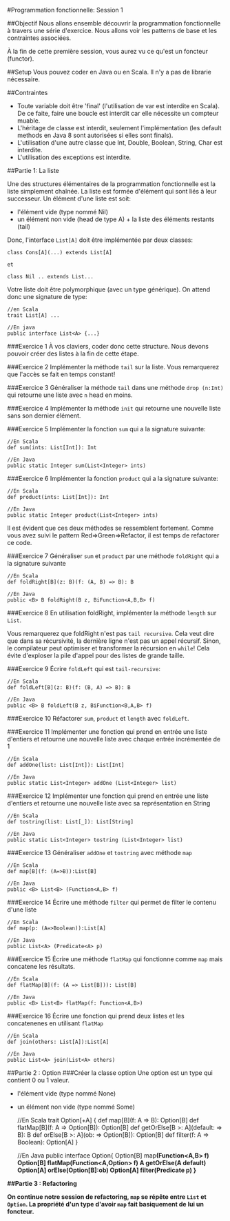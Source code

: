 #Programmation fonctionnelle: Session 1

##Objectif
Nous allons ensemble découvrir la programmation fonctionnelle à travers une série d'exercice.
Nous allons voir les patterns de base et les contraintes associées.

À la fin de cette première session, vous aurez vu ce qu'est un foncteur (functor).

##Setup
Vous pouvez coder en Java ou en Scala. Il n'y a pas de librarie nécessaire.

##Contraintes

* Toute variable doit être 'final' (l'utilisation de var est interdite en Scala). De ce faite, faire une boucle est interdit car elle nécessite un compteur muable.
* L'héritage de classe est interdit, seulement l'implémentation (les default methods en Java 8 sont autorisées si elles sont finals).
* L'utilisation d'une autre classe que Int, Double, Boolean, String, Char est interdite.
* L'utilisation des exceptions est interdite.


##Partie 1: La liste

Une des structures élémentaires de la programmation fonctionnelle est la liste simplement chaînée.
La liste est formée d'élément qui sont liés à leur successeur. Un élément d'une liste est soit:
* l'élément vide (type nommé Nil)
* un élément non vide (head de type A) + la liste des éléments restants (tail)

Donc, l'interface `List[A]` doit être implémentée par deux classes:

	class Cons[A](...) extends List[A]

	et 

	class Nil .. extends List...

Votre liste doit être polymorphique (avec un type générique). On attend donc une signature de type:

	//en Scala
	trait List[A] ...

	//En java
	public interface List<A> {...}

###Exercice 1
À vos claviers, coder donc cette structure. Nous devons pouvoir créer des listes à la fin de cette étape.

###Exercice 2
Implémenter la méthode `tail` sur la liste. Vous remarquerez que l'accès se fait en temps constant!

###Exercice 3
Généraliser la méthode `tail` dans une méthode `drop (n:Int)` qui retourne une liste avec `n` head en moins.

###Exercice 4
Implémenter la méthode `init` qui retourne une nouvelle liste sans son dernier élément.

###Exercice 5
Implémenter la fonction `sum` qui a la signature suivante:
	
	//En Scala
	def sum(ints: List[Int]): Int

	//En Java
	public static Integer sum(List<Integer> ints)

###Exercice 6
Implémenter la fonction `product` qui a la signature suivante:

	//En Scala
	def product(ints: List[Int]): Int

	//En Java
	public static Integer product(List<Integer> ints)


Il est évident que ces deux méthodes se ressemblent fortement. 
Comme vous avez suivi le pattern Red=>Green=>Refactor, il est temps de refactorer ce code.

###Exercice 7
Généraliser `sum` et `product` par une méthode `foldRight` qui a la signature suivante

	//En Scala
	def foldRight[B](z: B)(f: (A, B) => B): B

	//En Java
	public <B> B foldRight(B z, BiFunction<A,B,B> f)

###Exercice 8
En utilisation foldRight, implémenter la méthode `length` sur `List`.

Vous remarquerez que foldRight n'est pas `tail recursive`. 
Cela veut dire que dans sa récursivité, la dernière ligne n'est pas un appel récursif.
Sinon, le compilateur peut optimiser et transformer la récursion en `while`!
Cela évite d'exploser la pile d'appel pour des listes de grande taille.

###Exercice 9
Écrire `foldLeft` qui est `tail-recursive`:

	//En Scala
	def foldLeft[B](z: B)(f: (B, A) => B): B

	//En Java
	public <B> B foldLeft(B z, BiFunction<B,A,B> f)	

###Exercice 10
Réfactorer `sum`, `product` et `length` avec `foldLeft`.

###Exercice 11
Implémenter une fonction qui prend en entrée une liste d'entiers et retourne une nouvelle liste avec chaque entrée incrémentée de 1

	//En Scala
	def addOne(list: List[Int]): List[Int]

	//En Java
	public static List<Integer> addOne (List<Integer> list)

###Exercice 12
Implémenter une fonction qui prend en entrée une liste d'entiers et retourne une nouvelle liste avec sa représentation en String

	//En Scala
	def tostring(list: List[_]): List[String]

	//En Java
	public static List<Integer> tostring (List<Integer> list)

###Exercice 13
Généraliser `addOne` et `tostring` avec méthode `map`

	//En Scala
	def map[B](f: (A=>B)):List[B]

	//En Java
	public <B> List<B> (Function<A,B> f)

###Exercice 14
Écrire une méthode `filter` qui permet de filter le contenu d'une liste

	//En Scala
	def map(p: (A=>Boolean)):List[A]

	//En Java
	public List<A> (Predicate<A> p)

###Exercice 15
Écrire une méthode `flatMap` qui fonctionne comme `map` mais concatene les résultats.

	//En Scala
	def flatMap[B](f: (A => List[B])): List[B]

	//En Java
	public <B> List<B> flatMap(f: Function<A,B>)

###Exercice 16
Écrire une fonction qui prend deux listes et les concatenenes en utilisant `flatMap`

	//En Scala
	def join(others: List[A]):List[A]

	//En Java
	public List<A> join(List<A> others)

##Partie 2 : Option
###Créer la classe option
Une option est un type qui contient 0 ou 1 valeur.

* l'élément vide (type nommé None)
* un élément non vide (type nommé Some)

	//En Scala
	trait Option[+A] {
 		def map[B](f: A => B): Option[B]
 		def flatMap[B](f: A => Option[B]): Option[B]
 		def getOrElse[B >: A](default: => B): B
 		def orElse[B >: A](ob: => Option[B]): Option[B]
 		def filter(f: A => Boolean): Option[A]
	}

	//En Java
	public interface Option<A>{
		Option[B] map<B>(Function<A,B> f) 
 		Option[B] flatMap<B>(Function<A,Option<B>> f)
 		A getOrElse(A default)
 		Option[A] orElse(Option[B]:ob)
 		Option[A] filter(Predicate<A> p)
	}

##Partie 3 : Refactoring

On continue notre session de refactoring, `map` se répête entre `List` et `Option`.
La propriété d'un type d'avoir `map` fait basiquement de lui un foncteur.

